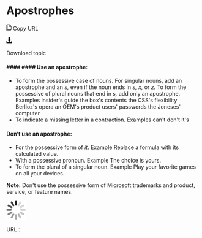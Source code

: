 ﻿# Apostrophes

![Copy URL](media/apostrophes/Copy.png)
Copy URL

![Download](media/apostrophes/Download.png)

Download topic

#### #### #### Use an apostrophe:

  - To form the possessive case of nouns. For singular nouns, add an apostrophe and an *s,* even if the noun ends in *s, x,* or *z.* To form the possessive of plural nouns that end in *s,* add only an apostrophe.
    Examples
    insider's guide 
    the box's contents
    the CSS's flexibility 
    Berlioz's opera
    an OEM's product 
    users' passwords 
    the Joneses' computer
  - To indicate a missing letter in a contraction.
    Examples
    can't 
    don't
    it's

#### Don’t use an apostrophe:

  - For the possessive form of *it*.
    Example Replace a formula with its calculated value.
  - With a possessive pronoun.
    Example The choice is yours.
  - To form the plural of a singular noun.
    Example Play your favorite games on all your devices.

**Note:**  Don't use the possessive form of Microsoft trademarks and product, service, or feature names.

![In progress](media/apostrophes/activity-large.gif)

URL :
